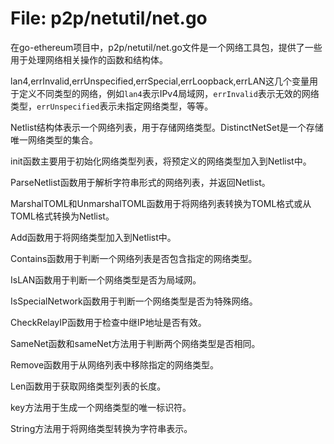 # File: p2p/netutil/net.go

在go-ethereum项目中，p2p/netutil/net.go文件是一个网络工具包，提供了一些用于处理网络相关操作的函数和结构体。

lan4,errInvalid,errUnspecified,errSpecial,errLoopback,errLAN这几个变量用于定义不同类型的网络，例如`lan4`表示IPv4局域网，`errInvalid`表示无效的网络类型，`errUnspecified`表示未指定网络类型，等等。

Netlist结构体表示一个网络列表，用于存储网络类型。DistinctNetSet是一个存储唯一网络类型的集合。

init函数主要用于初始化网络类型列表，将预定义的网络类型加入到Netlist中。

ParseNetlist函数用于解析字符串形式的网络列表，并返回Netlist。

MarshalTOML和UnmarshalTOML函数用于将网络列表转换为TOML格式或从TOML格式转换为Netlist。

Add函数用于将网络类型加入到Netlist中。

Contains函数用于判断一个网络列表是否包含指定的网络类型。

IsLAN函数用于判断一个网络类型是否为局域网。

IsSpecialNetwork函数用于判断一个网络类型是否为特殊网络。

CheckRelayIP函数用于检查中继IP地址是否有效。

SameNet函数和sameNet方法用于判断两个网络类型是否相同。

Remove函数用于从网络列表中移除指定的网络类型。

Len函数用于获取网络类型列表的长度。

key方法用于生成一个网络类型的唯一标识符。

String方法用于将网络类型转换为字符串表示。

